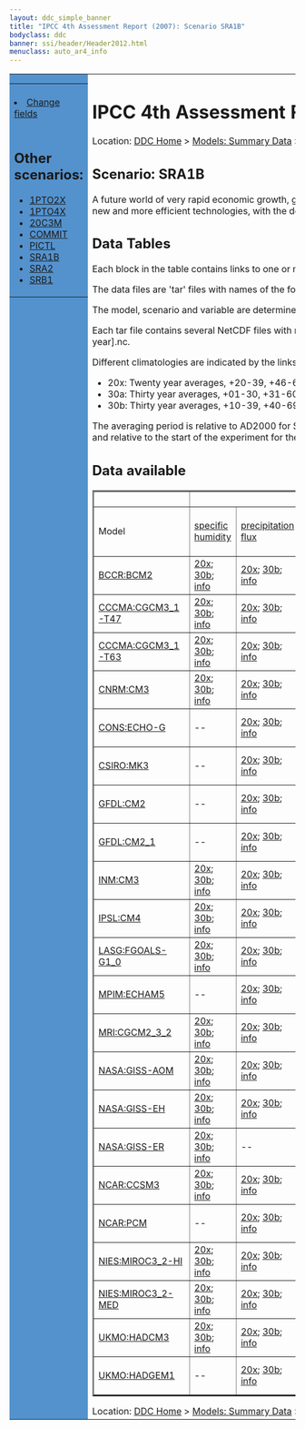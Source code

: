 ```yaml
---
layout: ddc_simple_banner
title: "IPCC 4th Assessment Report (2007): Scenario SRA1B"
bodyclass: ddc
banner: ssi/header/Header2012.html
menuclass: auto_ar4_info
---
```



<table width="100%" border="0" cellspacing="0" cellpadding="0" style="border-collapse: collapse;">
<tr style="margin:0;padding:0;border:0;">
<td style="margin:0;padding:0;border:0;height:1pt;width:150pt;background:#5492CD;" valign="top" >

<div id="lh-col2" class="auto_ar4_info">
<table class="menumain" bgcolor="#5492CD" cellspacing="0" width="100%" border="0">
<tr><td>

<br/>
<li><a href="scenario-SRA1B-change.html">Change fields</a></li><br/>

<h2> Other scenarios:</h2>
<ul>
<li><a href="scenario-1PTO2X.html">1PTO2X</a></li>
<li><a href="scenario-1PTO4X.html">1PTO4X</a></li>
<li><a href="scenario-20C3M.html">20C3M</a></li>
<li><a href="scenario-COMMIT.html">COMMIT</a></li>
<li><a href="scenario-PICTL.html">PICTL</a></li>
<li><a href="scenario-SRA1B.html">SRA1B</a></li>
<li><a href="scenario-SRA2.html">SRA2</a></li>
<li><a href="scenario-SRB1.html">SRB1</a></li>
</ul>

</td></tr> 
<!--#include virtual="/ssi12/logos/badc.html" -->
</table>
</div>
</td>
<td><h1>IPCC 4th Assessment Report (2007): Scenario SRA1B</h1>

<!-- Breadcrumb1 -->
<div id="breadcrumb1" align="left">
Location: <a href="/index.html">DDC Home</a> > <a href="/sim/gcm_clim/">Models: Summary Data</a>
> <a href="/sim/gcm_clim/SRES_AR4/index.html">AR4 (2007): SRES scenarios</a>
</div>
<!-- End of Breadcrumb1 --><h2>Scenario: SRA1B</h2>
A future world of very rapid economic growth, global population that peaks in mid-century and declines thereafter, and rapid introduction of new and more efficient technologies, with the development balanced across energy sources.More details <a href="/sim/gcm_clim/SRES_TAR/ddc_sres_emissions.html#a1b">here</a>.
<br/>
<h2> Data Tables</h2>

Each block in the table contains links to one or more data files and
to one information page (the `info' link) with further information.
<p/>

The data files are 'tar' files with names of the form
[model]_[scenario]_[variable]_[climatology].tar.
<p/>

The model, scenario and variable are determined by the position in
the table.
<p/>

Each tar file contains several NetCDF files with names of the form:
[model]_[scenario]_[ensemble number]_[variable]_[start-year]-[end-year].nc.
<p/>

Different climatologies are indicated by the links within each table entry.
<ul>
<li>20x: Twenty year averages, +20-39, +46-65, +80-99, +180-199 (as used in Chapt. 10 of IPCC 2007)</li>
<li>30a: Thirty year averages, +01-30, +31-60, +61-90 (as used in the observational climatologies)</li>
<li>30b: Thirty year averages, +10-39, +40-69, +70-99 (for compatibility with the 3rd Assessment Report)</li>
</ul>
The averaging period is relative to AD2000 for SRES scenarios A1B, A2 and B1,
relative to AD1900 for the twentieth century run (20C3M) and relative to the
start of the experiment for the pre-industrial control (PICTL) and the
1PCTO2X and 1PCTO4X runs.
<p/>

<h2>Data available</h2>

<table class="data-table"  border="2">
<tr><td></td>
<td colspan="9" align="center">Variable</td>
</tr>
<tr><td>Model</td>
      <td><a href="var-specific_humidity.html">specific<br/> humidity</a></td>
      <td><a href="var-precipitation_flux.html">precipitation<br/> flux</a></td>
      <td><a href="var-air_pressure_at_sea_level.html">air<br/> pressure at<br/> sea level</a></td>
      <td><a href="var-surface_downwelling_shortwave_flux_in_air.html">surface<br/> downwelling<br/> shortwave<br/> flux in air</a></td>
      <td><a href="var-air_temperature.html">air<br/> temperature</a></td>
      <td><a href="var-air_temperature_daily_max.html">air<br/> temperature<br/> daily max</a></td>
      <td><a href="var-air_temperature_daily_min.html">air<br/> temperature<br/> daily min</a></td>
      <td><a href="var-eastward_wind.html">eastward<br/> wind</a></td>
      <td><a href="var-northward_wind.html">northward<br/> wind</a></td>
</tr>
<tr><td class="data-table-col1"><a href="model-BCCR-BCM2.html">BCCR:BCM2</a></td>
      <td class="data-table-item">
      <a href="/cgi-bin/downl/ar4_nc/huss/BCM2_SRA1B_huss_c20x.tar">20x</a>;
      <a href="/cgi-bin/downl/ar4_nc/huss/BCM2_SRA1B_huss_c30b.tar">30b</a>;
      <a href="/ar4/info/BCCR-BCM2_SRA1B_huss.html">info</a></td>
      <td class="data-table-item">
      <a href="/cgi-bin/downl/ar4_nc/pr/BCM2_SRA1B_pr_c20x.tar">20x</a>;
      <a href="/cgi-bin/downl/ar4_nc/pr/BCM2_SRA1B_pr_c30b.tar">30b</a>;
      <a href="/ar4/info/BCCR-BCM2_SRA1B_pr.html">info</a></td>
      <td class="data-table-item">
      <a href="/cgi-bin/downl/ar4_nc/psl/BCM2_SRA1B_psl_c20x.tar">20x</a>;
      <a href="/cgi-bin/downl/ar4_nc/psl/BCM2_SRA1B_psl_c30b.tar">30b</a>;
      <a href="/ar4/info/BCCR-BCM2_SRA1B_psl.html">info</a></td>
      <td class="data-table-item">
      <a href="/cgi-bin/downl/ar4_nc/rsds/BCM2_SRA1B_rsds_c20x.tar">20x</a>;
      <a href="/cgi-bin/downl/ar4_nc/rsds/BCM2_SRA1B_rsds_c30b.tar">30b</a>;
      <a href="/ar4/info/BCCR-BCM2_SRA1B_rsds.html">info</a></td>
      <td class="data-table-item">
      <a href="/cgi-bin/downl/ar4_nc/tas/BCM2_SRA1B_tas_c20x.tar">20x</a>;
      <a href="/cgi-bin/downl/ar4_nc/tas/BCM2_SRA1B_tas_c30b.tar">30b</a>;
      <a href="/ar4/info/BCCR-BCM2_SRA1B_tas.html">info</a></td>
      <td class="data-table-item">
      <a href="/cgi-bin/downl/ar4_nc/tasmax/BCM2_SRA1B_tasmax_c20x.tar">20x</a>;
      <a href="/cgi-bin/downl/ar4_nc/tasmax/BCM2_SRA1B_tasmax_c30b.tar">30b</a>;
      <a href="/ar4/info/BCCR-BCM2_SRA1B_tasmax.html">info</a></td>
      <td class="data-table-item">
      <a href="/cgi-bin/downl/ar4_nc/tasmin/BCM2_SRA1B_tasmin_c20x.tar">20x</a>;
      <a href="/cgi-bin/downl/ar4_nc/tasmin/BCM2_SRA1B_tasmin_c30b.tar">30b</a>;
      <a href="/ar4/info/BCCR-BCM2_SRA1B_tasmin.html">info</a></td>
      <td class="data-table-item">
      <a href="/cgi-bin/downl/ar4_nc/uas/BCM2_SRA1B_uas_c20x.tar">20x</a>;
      <a href="/cgi-bin/downl/ar4_nc/uas/BCM2_SRA1B_uas_c30b.tar">30b</a>;
      <a href="/ar4/info/BCCR-BCM2_SRA1B_uas.html">info</a></td>
      <td class="data-table-item">
      <a href="/cgi-bin/downl/ar4_nc/vas/BCM2_SRA1B_vas_c20x.tar">20x</a>;
      <a href="/cgi-bin/downl/ar4_nc/vas/BCM2_SRA1B_vas_c30b.tar">30b</a>;
      <a href="/ar4/info/BCCR-BCM2_SRA1B_vas.html">info</a></td>
</tr>
<tr><td class="data-table-col1"><a href="model-CCCMA-CGCM3_1-T47.html">CCCMA:CGCM3_1-T47</a></td>
      <td class="data-table-item">
      <a href="/cgi-bin/downl/ar4_nc/huss/CGMR_SRA1B_huss_c20x.tar">20x</a>;
      <a href="/cgi-bin/downl/ar4_nc/huss/CGMR_SRA1B_huss_c30b.tar">30b</a>;
      <a href="/ar4/info/CCCMA-CGCM3_1-T47_SRA1B_huss.html">info</a></td>
      <td class="data-table-item">
      <a href="/cgi-bin/downl/ar4_nc/pr/CGMR_SRA1B_pr_c20x.tar">20x</a>;
      <a href="/cgi-bin/downl/ar4_nc/pr/CGMR_SRA1B_pr_c30b.tar">30b</a>;
      <a href="/ar4/info/CCCMA-CGCM3_1-T47_SRA1B_pr.html">info</a></td>
      <td class="data-table-item">
      <a href="/cgi-bin/downl/ar4_nc/psl/CGMR_SRA1B_psl_c20x.tar">20x</a>;
      <a href="/cgi-bin/downl/ar4_nc/psl/CGMR_SRA1B_psl_c30b.tar">30b</a>;
      <a href="/ar4/info/CCCMA-CGCM3_1-T47_SRA1B_psl.html">info</a></td>
      <td class="data-table-item">
      <a href="/cgi-bin/downl/ar4_nc/rsds/CGMR_SRA1B_rsds_c20x.tar">20x</a>;
      <a href="/cgi-bin/downl/ar4_nc/rsds/CGMR_SRA1B_rsds_c30b.tar">30b</a>;
      <a href="/ar4/info/CCCMA-CGCM3_1-T47_SRA1B_rsds.html">info</a></td>
      <td class="data-table-item">
      <a href="/cgi-bin/downl/ar4_nc/tas/CGMR_SRA1B_tas_c20x.tar">20x</a>;
      <a href="/cgi-bin/downl/ar4_nc/tas/CGMR_SRA1B_tas_c30b.tar">30b</a>;
      <a href="/ar4/info/CCCMA-CGCM3_1-T47_SRA1B_tas.html">info</a></td>
      <td class="data-table-empty">--</td>
      <td class="data-table-empty">--</td>
      <td class="data-table-item">
      <a href="/cgi-bin/downl/ar4_nc/uas/CGMR_SRA1B_uas_c20x.tar">20x</a>;
      <a href="/cgi-bin/downl/ar4_nc/uas/CGMR_SRA1B_uas_c30b.tar">30b</a>;
      <a href="/ar4/info/CCCMA-CGCM3_1-T47_SRA1B_uas.html">info</a></td>
      <td class="data-table-item">
      <a href="/cgi-bin/downl/ar4_nc/vas/CGMR_SRA1B_vas_c20x.tar">20x</a>;
      <a href="/cgi-bin/downl/ar4_nc/vas/CGMR_SRA1B_vas_c30b.tar">30b</a>;
      <a href="/ar4/info/CCCMA-CGCM3_1-T47_SRA1B_vas.html">info</a></td>
</tr>
<tr><td class="data-table-col1"><a href="model-CCCMA-CGCM3_1-T63.html">CCCMA:CGCM3_1-T63</a></td>
      <td class="data-table-item">
      <a href="/cgi-bin/downl/ar4_nc/huss/CGHR_SRA1B_huss_c20x.tar">20x</a>;
      <a href="/cgi-bin/downl/ar4_nc/huss/CGHR_SRA1B_huss_c30b.tar">30b</a>;
      <a href="/ar4/info/CCCMA-CGCM3_1-T63_SRA1B_huss.html">info</a></td>
      <td class="data-table-item">
      <a href="/cgi-bin/downl/ar4_nc/pr/CGHR_SRA1B_pr_c20x.tar">20x</a>;
      <a href="/cgi-bin/downl/ar4_nc/pr/CGHR_SRA1B_pr_c30b.tar">30b</a>;
      <a href="/ar4/info/CCCMA-CGCM3_1-T63_SRA1B_pr.html">info</a></td>
      <td class="data-table-item">
      <a href="/cgi-bin/downl/ar4_nc/psl/CGHR_SRA1B_psl_c20x.tar">20x</a>;
      <a href="/cgi-bin/downl/ar4_nc/psl/CGHR_SRA1B_psl_c30b.tar">30b</a>;
      <a href="/ar4/info/CCCMA-CGCM3_1-T63_SRA1B_psl.html">info</a></td>
      <td class="data-table-item">
      <a href="/cgi-bin/downl/ar4_nc/rsds/CGHR_SRA1B_rsds_c20x.tar">20x</a>;
      <a href="/cgi-bin/downl/ar4_nc/rsds/CGHR_SRA1B_rsds_c30b.tar">30b</a>;
      <a href="/ar4/info/CCCMA-CGCM3_1-T63_SRA1B_rsds.html">info</a></td>
      <td class="data-table-item">
      <a href="/cgi-bin/downl/ar4_nc/tas/CGHR_SRA1B_tas_c20x.tar">20x</a>;
      <a href="/cgi-bin/downl/ar4_nc/tas/CGHR_SRA1B_tas_c30b.tar">30b</a>;
      <a href="/ar4/info/CCCMA-CGCM3_1-T63_SRA1B_tas.html">info</a></td>
      <td class="data-table-empty">--</td>
      <td class="data-table-empty">--</td>
      <td class="data-table-item">
      <a href="/cgi-bin/downl/ar4_nc/uas/CGHR_SRA1B_uas_c20x.tar">20x</a>;
      <a href="/cgi-bin/downl/ar4_nc/uas/CGHR_SRA1B_uas_c30b.tar">30b</a>;
      <a href="/ar4/info/CCCMA-CGCM3_1-T63_SRA1B_uas.html">info</a></td>
      <td class="data-table-item">
      <a href="/cgi-bin/downl/ar4_nc/vas/CGHR_SRA1B_vas_c20x.tar">20x</a>;
      <a href="/cgi-bin/downl/ar4_nc/vas/CGHR_SRA1B_vas_c30b.tar">30b</a>;
      <a href="/ar4/info/CCCMA-CGCM3_1-T63_SRA1B_vas.html">info</a></td>
</tr>
<tr><td class="data-table-col1"><a href="model-CNRM-CM3.html">CNRM:CM3</a></td>
      <td class="data-table-item">
      <a href="/cgi-bin/downl/ar4_nc/huss/CNCM3_SRA1B_huss_c20x.tar">20x</a>;
      <a href="/cgi-bin/downl/ar4_nc/huss/CNCM3_SRA1B_huss_c30b.tar">30b</a>;
      <a href="/ar4/info/CNRM-CM3_SRA1B_huss.html">info</a></td>
      <td class="data-table-item">
      <a href="/cgi-bin/downl/ar4_nc/pr/CNCM3_SRA1B_pr_c20x.tar">20x</a>;
      <a href="/cgi-bin/downl/ar4_nc/pr/CNCM3_SRA1B_pr_c30b.tar">30b</a>;
      <a href="/ar4/info/CNRM-CM3_SRA1B_pr.html">info</a></td>
      <td class="data-table-item">
      <a href="/cgi-bin/downl/ar4_nc/psl/CNCM3_SRA1B_psl_c20x.tar">20x</a>;
      <a href="/cgi-bin/downl/ar4_nc/psl/CNCM3_SRA1B_psl_c30b.tar">30b</a>;
      <a href="/ar4/info/CNRM-CM3_SRA1B_psl.html">info</a></td>
      <td class="data-table-item">
      <a href="/cgi-bin/downl/ar4_nc/rsds/CNCM3_SRA1B_rsds_c20x.tar">20x</a>;
      <a href="/cgi-bin/downl/ar4_nc/rsds/CNCM3_SRA1B_rsds_c30b.tar">30b</a>;
      <a href="/ar4/info/CNRM-CM3_SRA1B_rsds.html">info</a></td>
      <td class="data-table-item">
      <a href="/cgi-bin/downl/ar4_nc/tas/CNCM3_SRA1B_tas_c20x.tar">20x</a>;
      <a href="/cgi-bin/downl/ar4_nc/tas/CNCM3_SRA1B_tas_c30b.tar">30b</a>;
      <a href="/ar4/info/CNRM-CM3_SRA1B_tas.html">info</a></td>
      <td class="data-table-empty">--</td>
      <td class="data-table-empty">--</td>
      <td class="data-table-item">
      <a href="/cgi-bin/downl/ar4_nc/uas/CNCM3_SRA1B_uas_c20x.tar">20x</a>;
      <a href="/cgi-bin/downl/ar4_nc/uas/CNCM3_SRA1B_uas_c30b.tar">30b</a>;
      <a href="/ar4/info/CNRM-CM3_SRA1B_uas.html">info</a></td>
      <td class="data-table-item">
      <a href="/cgi-bin/downl/ar4_nc/vas/CNCM3_SRA1B_vas_c20x.tar">20x</a>;
      <a href="/cgi-bin/downl/ar4_nc/vas/CNCM3_SRA1B_vas_c30b.tar">30b</a>;
      <a href="/ar4/info/CNRM-CM3_SRA1B_vas.html">info</a></td>
</tr>
<tr><td class="data-table-col1"><a href="model-CONS-ECHO-G.html">CONS:ECHO-G</a></td>
      <td class="data-table-empty">--</td>
      <td class="data-table-item">
      <a href="/cgi-bin/downl/ar4_nc/pr/ECHOG_SRA1B_pr_c20x.tar">20x</a>;
      <a href="/cgi-bin/downl/ar4_nc/pr/ECHOG_SRA1B_pr_c30b.tar">30b</a>;
      <a href="/ar4/info/CONS-ECHO-G_SRA1B_pr.html">info</a></td>
      <td class="data-table-item">
      <a href="/cgi-bin/downl/ar4_nc/psl/ECHOG_SRA1B_psl_c20x.tar">20x</a>;
      <a href="/cgi-bin/downl/ar4_nc/psl/ECHOG_SRA1B_psl_c30b.tar">30b</a>;
      <a href="/ar4/info/CONS-ECHO-G_SRA1B_psl.html">info</a></td>
      <td class="data-table-item">
      <a href="/cgi-bin/downl/ar4_nc/rsds/ECHOG_SRA1B_rsds_c20x.tar">20x</a>;
      <a href="/cgi-bin/downl/ar4_nc/rsds/ECHOG_SRA1B_rsds_c30b.tar">30b</a>;
      <a href="/ar4/info/CONS-ECHO-G_SRA1B_rsds.html">info</a></td>
      <td class="data-table-item">
      <a href="/cgi-bin/downl/ar4_nc/tas/ECHOG_SRA1B_tas_c20x.tar">20x</a>;
      <a href="/cgi-bin/downl/ar4_nc/tas/ECHOG_SRA1B_tas_c30b.tar">30b</a>;
      <a href="/ar4/info/CONS-ECHO-G_SRA1B_tas.html">info</a></td>
      <td class="data-table-empty">--</td>
      <td class="data-table-empty">--</td>
      <td class="data-table-item">
      <a href="/cgi-bin/downl/ar4_nc/uas/ECHOG_SRA1B_uas_c20x.tar">20x</a>;
      <a href="/cgi-bin/downl/ar4_nc/uas/ECHOG_SRA1B_uas_c30b.tar">30b</a>;
      <a href="/ar4/info/CONS-ECHO-G_SRA1B_uas.html">info</a></td>
      <td class="data-table-item">
      <a href="/cgi-bin/downl/ar4_nc/vas/ECHOG_SRA1B_vas_c20x.tar">20x</a>;
      <a href="/cgi-bin/downl/ar4_nc/vas/ECHOG_SRA1B_vas_c30b.tar">30b</a>;
      <a href="/ar4/info/CONS-ECHO-G_SRA1B_vas.html">info</a></td>
</tr>
<tr><td class="data-table-col1"><a href="model-CSIRO-MK3.html">CSIRO:MK3</a></td>
      <td class="data-table-empty">--</td>
      <td class="data-table-item">
      <a href="/cgi-bin/downl/ar4_nc/pr/CSMK3_SRA1B_pr_c20x.tar">20x</a>;
      <a href="/cgi-bin/downl/ar4_nc/pr/CSMK3_SRA1B_pr_c30b.tar">30b</a>;
      <a href="/ar4/info/CSIRO-MK3_SRA1B_pr.html">info</a></td>
      <td class="data-table-item">
      <a href="/cgi-bin/downl/ar4_nc/psl/CSMK3_SRA1B_psl_c20x.tar">20x</a>;
      <a href="/cgi-bin/downl/ar4_nc/psl/CSMK3_SRA1B_psl_c30b.tar">30b</a>;
      <a href="/ar4/info/CSIRO-MK3_SRA1B_psl.html">info</a></td>
      <td class="data-table-item">
      <a href="/cgi-bin/downl/ar4_nc/rsds/CSMK3_SRA1B_rsds_c20x.tar">20x</a>;
      <a href="/cgi-bin/downl/ar4_nc/rsds/CSMK3_SRA1B_rsds_c30b.tar">30b</a>;
      <a href="/ar4/info/CSIRO-MK3_SRA1B_rsds.html">info</a></td>
      <td class="data-table-item">
      <a href="/cgi-bin/downl/ar4_nc/tas/CSMK3_SRA1B_tas_c20x.tar">20x</a>;
      <a href="/cgi-bin/downl/ar4_nc/tas/CSMK3_SRA1B_tas_c30b.tar">30b</a>;
      <a href="/ar4/info/CSIRO-MK3_SRA1B_tas.html">info</a></td>
      <td class="data-table-item">
      <a href="/cgi-bin/downl/ar4_nc/tasmax/CSMK3_SRA1B_tasmax_c20x.tar">20x</a>;
      <a href="/cgi-bin/downl/ar4_nc/tasmax/CSMK3_SRA1B_tasmax_c30b.tar">30b</a>;
      <a href="/ar4/info/CSIRO-MK3_SRA1B_tasmax.html">info</a></td>
      <td class="data-table-item">
      <a href="/cgi-bin/downl/ar4_nc/tasmin/CSMK3_SRA1B_tasmin_c20x.tar">20x</a>;
      <a href="/cgi-bin/downl/ar4_nc/tasmin/CSMK3_SRA1B_tasmin_c30b.tar">30b</a>;
      <a href="/ar4/info/CSIRO-MK3_SRA1B_tasmin.html">info</a></td>
      <td class="data-table-empty">--</td>
      <td class="data-table-empty">--</td>
</tr>
<tr><td class="data-table-col1"><a href="model-GFDL-CM2.html">GFDL:CM2</a></td>
      <td class="data-table-empty">--</td>
      <td class="data-table-item">
      <a href="/cgi-bin/downl/ar4_nc/pr/GFCM20_SRA1B_pr_c20x.tar">20x</a>;
      <a href="/cgi-bin/downl/ar4_nc/pr/GFCM20_SRA1B_pr_c30b.tar">30b</a>;
      <a href="/ar4/info/GFDL-CM2_SRA1B_pr.html">info</a></td>
      <td class="data-table-item">
      <a href="/cgi-bin/downl/ar4_nc/psl/GFCM20_SRA1B_psl_c20x.tar">20x</a>;
      <a href="/cgi-bin/downl/ar4_nc/psl/GFCM20_SRA1B_psl_c30b.tar">30b</a>;
      <a href="/ar4/info/GFDL-CM2_SRA1B_psl.html">info</a></td>
      <td class="data-table-item">
      <a href="/cgi-bin/downl/ar4_nc/rsds/GFCM20_SRA1B_rsds_c20x.tar">20x</a>;
      <a href="/cgi-bin/downl/ar4_nc/rsds/GFCM20_SRA1B_rsds_c30b.tar">30b</a>;
      <a href="/ar4/info/GFDL-CM2_SRA1B_rsds.html">info</a></td>
      <td class="data-table-item">
      <a href="/cgi-bin/downl/ar4_nc/tas/GFCM20_SRA1B_tas_c20x.tar">20x</a>;
      <a href="/cgi-bin/downl/ar4_nc/tas/GFCM20_SRA1B_tas_c30b.tar">30b</a>;
      <a href="/ar4/info/GFDL-CM2_SRA1B_tas.html">info</a></td>
      <td class="data-table-empty">--</td>
      <td class="data-table-empty">--</td>
      <td class="data-table-item">
      <a href="/cgi-bin/downl/ar4_nc/uas/GFCM20_SRA1B_uas_c20x.tar">20x</a>;
      <a href="/cgi-bin/downl/ar4_nc/uas/GFCM20_SRA1B_uas_c30b.tar">30b</a>;
      <a href="/ar4/info/GFDL-CM2_SRA1B_uas.html">info</a></td>
      <td class="data-table-item">
      <a href="/cgi-bin/downl/ar4_nc/vas/GFCM20_SRA1B_vas_c20x.tar">20x</a>;
      <a href="/cgi-bin/downl/ar4_nc/vas/GFCM20_SRA1B_vas_c30b.tar">30b</a>;
      <a href="/ar4/info/GFDL-CM2_SRA1B_vas.html">info</a></td>
</tr>
<tr><td class="data-table-col1"><a href="model-GFDL-CM2_1.html">GFDL:CM2_1</a></td>
      <td class="data-table-empty">--</td>
      <td class="data-table-item">
      <a href="/cgi-bin/downl/ar4_nc/pr/GFCM21_SRA1B_pr_c20x.tar">20x</a>;
      <a href="/cgi-bin/downl/ar4_nc/pr/GFCM21_SRA1B_pr_c30b.tar">30b</a>;
      <a href="/ar4/info/GFDL-CM2_1_SRA1B_pr.html">info</a></td>
      <td class="data-table-item">
      <a href="/cgi-bin/downl/ar4_nc/psl/GFCM21_SRA1B_psl_c20x.tar">20x</a>;
      <a href="/cgi-bin/downl/ar4_nc/psl/GFCM21_SRA1B_psl_c30b.tar">30b</a>;
      <a href="/ar4/info/GFDL-CM2_1_SRA1B_psl.html">info</a></td>
      <td class="data-table-item">
      <a href="/cgi-bin/downl/ar4_nc/rsds/GFCM21_SRA1B_rsds_c20x.tar">20x</a>;
      <a href="/cgi-bin/downl/ar4_nc/rsds/GFCM21_SRA1B_rsds_c30b.tar">30b</a>;
      <a href="/ar4/info/GFDL-CM2_1_SRA1B_rsds.html">info</a></td>
      <td class="data-table-item">
      <a href="/cgi-bin/downl/ar4_nc/tas/GFCM21_SRA1B_tas_c20x.tar">20x</a>;
      <a href="/cgi-bin/downl/ar4_nc/tas/GFCM21_SRA1B_tas_c30b.tar">30b</a>;
      <a href="/ar4/info/GFDL-CM2_1_SRA1B_tas.html">info</a></td>
      <td class="data-table-empty">--</td>
      <td class="data-table-empty">--</td>
      <td class="data-table-item">
      <a href="/cgi-bin/downl/ar4_nc/uas/GFCM21_SRA1B_uas_c20x.tar">20x</a>;
      <a href="/cgi-bin/downl/ar4_nc/uas/GFCM21_SRA1B_uas_c30b.tar">30b</a>;
      <a href="/ar4/info/GFDL-CM2_1_SRA1B_uas.html">info</a></td>
      <td class="data-table-item">
      <a href="/cgi-bin/downl/ar4_nc/vas/GFCM21_SRA1B_vas_c20x.tar">20x</a>;
      <a href="/cgi-bin/downl/ar4_nc/vas/GFCM21_SRA1B_vas_c30b.tar">30b</a>;
      <a href="/ar4/info/GFDL-CM2_1_SRA1B_vas.html">info</a></td>
</tr>
<tr><td class="data-table-col1"><a href="model-INM-CM3.html">INM:CM3</a></td>
      <td class="data-table-item">
      <a href="/cgi-bin/downl/ar4_nc/huss/INCM3_SRA1B_huss_c20x.tar">20x</a>;
      <a href="/cgi-bin/downl/ar4_nc/huss/INCM3_SRA1B_huss_c30b.tar">30b</a>;
      <a href="/ar4/info/INM-CM3_SRA1B_huss.html">info</a></td>
      <td class="data-table-item">
      <a href="/cgi-bin/downl/ar4_nc/pr/INCM3_SRA1B_pr_c20x.tar">20x</a>;
      <a href="/cgi-bin/downl/ar4_nc/pr/INCM3_SRA1B_pr_c30b.tar">30b</a>;
      <a href="/ar4/info/INM-CM3_SRA1B_pr.html">info</a></td>
      <td class="data-table-item">
      <a href="/cgi-bin/downl/ar4_nc/psl/INCM3_SRA1B_psl_c20x.tar">20x</a>;
      <a href="/cgi-bin/downl/ar4_nc/psl/INCM3_SRA1B_psl_c30b.tar">30b</a>;
      <a href="/ar4/info/INM-CM3_SRA1B_psl.html">info</a></td>
      <td class="data-table-item">
      <a href="/cgi-bin/downl/ar4_nc/rsds/INCM3_SRA1B_rsds_c20x.tar">20x</a>;
      <a href="/cgi-bin/downl/ar4_nc/rsds/INCM3_SRA1B_rsds_c30b.tar">30b</a>;
      <a href="/ar4/info/INM-CM3_SRA1B_rsds.html">info</a></td>
      <td class="data-table-item">
      <a href="/cgi-bin/downl/ar4_nc/tas/INCM3_SRA1B_tas_c20x.tar">20x</a>;
      <a href="/cgi-bin/downl/ar4_nc/tas/INCM3_SRA1B_tas_c30b.tar">30b</a>;
      <a href="/ar4/info/INM-CM3_SRA1B_tas.html">info</a></td>
      <td class="data-table-item">
      <a href="/cgi-bin/downl/ar4_nc/tasmax/INCM3_SRA1B_tasmax_c20x.tar">20x</a>;
      <a href="/cgi-bin/downl/ar4_nc/tasmax/INCM3_SRA1B_tasmax_c30b.tar">30b</a>;
      <a href="/ar4/info/INM-CM3_SRA1B_tasmax.html">info</a></td>
      <td class="data-table-item">
      <a href="/cgi-bin/downl/ar4_nc/tasmin/INCM3_SRA1B_tasmin_c20x.tar">20x</a>;
      <a href="/cgi-bin/downl/ar4_nc/tasmin/INCM3_SRA1B_tasmin_c30b.tar">30b</a>;
      <a href="/ar4/info/INM-CM3_SRA1B_tasmin.html">info</a></td>
      <td class="data-table-item">
      <a href="/cgi-bin/downl/ar4_nc/uas/INCM3_SRA1B_uas_c20x.tar">20x</a>;
      <a href="/cgi-bin/downl/ar4_nc/uas/INCM3_SRA1B_uas_c30b.tar">30b</a>;
      <a href="/ar4/info/INM-CM3_SRA1B_uas.html">info</a></td>
      <td class="data-table-item">
      <a href="/cgi-bin/downl/ar4_nc/vas/INCM3_SRA1B_vas_c20x.tar">20x</a>;
      <a href="/cgi-bin/downl/ar4_nc/vas/INCM3_SRA1B_vas_c30b.tar">30b</a>;
      <a href="/ar4/info/INM-CM3_SRA1B_vas.html">info</a></td>
</tr>
<tr><td class="data-table-col1"><a href="model-IPSL-CM4.html">IPSL:CM4</a></td>
      <td class="data-table-item">
      <a href="/cgi-bin/downl/ar4_nc/huss/IPCM4_SRA1B_huss_c20x.tar">20x</a>;
      <a href="/cgi-bin/downl/ar4_nc/huss/IPCM4_SRA1B_huss_c30b.tar">30b</a>;
      <a href="/ar4/info/IPSL-CM4_SRA1B_huss.html">info</a></td>
      <td class="data-table-item">
      <a href="/cgi-bin/downl/ar4_nc/pr/IPCM4_SRA1B_pr_c20x.tar">20x</a>;
      <a href="/cgi-bin/downl/ar4_nc/pr/IPCM4_SRA1B_pr_c30b.tar">30b</a>;
      <a href="/ar4/info/IPSL-CM4_SRA1B_pr.html">info</a></td>
      <td class="data-table-item">
      <a href="/cgi-bin/downl/ar4_nc/psl/IPCM4_SRA1B_psl_c20x.tar">20x</a>;
      <a href="/cgi-bin/downl/ar4_nc/psl/IPCM4_SRA1B_psl_c30b.tar">30b</a>;
      <a href="/ar4/info/IPSL-CM4_SRA1B_psl.html">info</a></td>
      <td class="data-table-item">
      <a href="/cgi-bin/downl/ar4_nc/rsds/IPCM4_SRA1B_rsds_c20x.tar">20x</a>;
      <a href="/cgi-bin/downl/ar4_nc/rsds/IPCM4_SRA1B_rsds_c30b.tar">30b</a>;
      <a href="/ar4/info/IPSL-CM4_SRA1B_rsds.html">info</a></td>
      <td class="data-table-item">
      <a href="/cgi-bin/downl/ar4_nc/tas/IPCM4_SRA1B_tas_c20x.tar">20x</a>;
      <a href="/cgi-bin/downl/ar4_nc/tas/IPCM4_SRA1B_tas_c30b.tar">30b</a>;
      <a href="/ar4/info/IPSL-CM4_SRA1B_tas.html">info</a></td>
      <td class="data-table-empty">--</td>
      <td class="data-table-empty">--</td>
      <td class="data-table-item">
      <a href="/cgi-bin/downl/ar4_nc/uas/IPCM4_SRA1B_uas_c20x.tar">20x</a>;
      <a href="/cgi-bin/downl/ar4_nc/uas/IPCM4_SRA1B_uas_c30b.tar">30b</a>;
      <a href="/ar4/info/IPSL-CM4_SRA1B_uas.html">info</a></td>
      <td class="data-table-item">
      <a href="/cgi-bin/downl/ar4_nc/vas/IPCM4_SRA1B_vas_c20x.tar">20x</a>;
      <a href="/cgi-bin/downl/ar4_nc/vas/IPCM4_SRA1B_vas_c30b.tar">30b</a>;
      <a href="/ar4/info/IPSL-CM4_SRA1B_vas.html">info</a></td>
</tr>
<tr><td class="data-table-col1"><a href="model-LASG-FGOALS-G1_0.html">LASG:FGOALS-G1_0</a></td>
      <td class="data-table-item">
      <a href="/cgi-bin/downl/ar4_nc/huss/FGOALS_SRA1B_huss_c20x.tar">20x</a>;
      <a href="/cgi-bin/downl/ar4_nc/huss/FGOALS_SRA1B_huss_c30b.tar">30b</a>;
      <a href="/ar4/info/LASG-FGOALS-G1_0_SRA1B_huss.html">info</a></td>
      <td class="data-table-item">
      <a href="/cgi-bin/downl/ar4_nc/pr/FGOALS_SRA1B_pr_c20x.tar">20x</a>;
      <a href="/cgi-bin/downl/ar4_nc/pr/FGOALS_SRA1B_pr_c30b.tar">30b</a>;
      <a href="/ar4/info/LASG-FGOALS-G1_0_SRA1B_pr.html">info</a></td>
      <td class="data-table-item">
      <a href="/cgi-bin/downl/ar4_nc/psl/FGOALS_SRA1B_psl_c20x.tar">20x</a>;
      <a href="/cgi-bin/downl/ar4_nc/psl/FGOALS_SRA1B_psl_c30b.tar">30b</a>;
      <a href="/ar4/info/LASG-FGOALS-G1_0_SRA1B_psl.html">info</a></td>
      <td class="data-table-item">
      <a href="/cgi-bin/downl/ar4_nc/rsds/FGOALS_SRA1B_rsds_c20x.tar">20x</a>;
      <a href="/cgi-bin/downl/ar4_nc/rsds/FGOALS_SRA1B_rsds_c30b.tar">30b</a>;
      <a href="/ar4/info/LASG-FGOALS-G1_0_SRA1B_rsds.html">info</a></td>
      <td class="data-table-item">
      <a href="/cgi-bin/downl/ar4_nc/tas/FGOALS_SRA1B_tas_c20x.tar">20x</a>;
      <a href="/cgi-bin/downl/ar4_nc/tas/FGOALS_SRA1B_tas_c30b.tar">30b</a>;
      <a href="/ar4/info/LASG-FGOALS-G1_0_SRA1B_tas.html">info</a></td>
      <td class="data-table-empty">--</td>
      <td class="data-table-empty">--</td>
      <td class="data-table-item">
      <a href="/cgi-bin/downl/ar4_nc/uas/FGOALS_SRA1B_uas_c20x.tar">20x</a>;
      <a href="/cgi-bin/downl/ar4_nc/uas/FGOALS_SRA1B_uas_c30b.tar">30b</a>;
      <a href="/ar4/info/LASG-FGOALS-G1_0_SRA1B_uas.html">info</a></td>
      <td class="data-table-item">
      <a href="/cgi-bin/downl/ar4_nc/vas/FGOALS_SRA1B_vas_c20x.tar">20x</a>;
      <a href="/cgi-bin/downl/ar4_nc/vas/FGOALS_SRA1B_vas_c30b.tar">30b</a>;
      <a href="/ar4/info/LASG-FGOALS-G1_0_SRA1B_vas.html">info</a></td>
</tr>
<tr><td class="data-table-col1"><a href="model-MPIM-ECHAM5.html">MPIM:ECHAM5</a></td>
      <td class="data-table-empty">--</td>
      <td class="data-table-item">
      <a href="/cgi-bin/downl/ar4_nc/pr/MPEH5_SRA1B_pr_c20x.tar">20x</a>;
      <a href="/cgi-bin/downl/ar4_nc/pr/MPEH5_SRA1B_pr_c30b.tar">30b</a>;
      <a href="/ar4/info/MPIM-ECHAM5_SRA1B_pr.html">info</a></td>
      <td class="data-table-item">
      <a href="/cgi-bin/downl/ar4_nc/psl/MPEH5_SRA1B_psl_c20x.tar">20x</a>;
      <a href="/cgi-bin/downl/ar4_nc/psl/MPEH5_SRA1B_psl_c30b.tar">30b</a>;
      <a href="/ar4/info/MPIM-ECHAM5_SRA1B_psl.html">info</a></td>
      <td class="data-table-item">
      <a href="/cgi-bin/downl/ar4_nc/rsds/MPEH5_SRA1B_rsds_c20x.tar">20x</a>;
      <a href="/cgi-bin/downl/ar4_nc/rsds/MPEH5_SRA1B_rsds_c30b.tar">30b</a>;
      <a href="/ar4/info/MPIM-ECHAM5_SRA1B_rsds.html">info</a></td>
      <td class="data-table-item">
      <a href="/cgi-bin/downl/ar4_nc/tas/MPEH5_SRA1B_tas_c20x.tar">20x</a>;
      <a href="/cgi-bin/downl/ar4_nc/tas/MPEH5_SRA1B_tas_c30b.tar">30b</a>;
      <a href="/ar4/info/MPIM-ECHAM5_SRA1B_tas.html">info</a></td>
      <td class="data-table-empty">--</td>
      <td class="data-table-empty">--</td>
      <td class="data-table-item">
      <a href="/cgi-bin/downl/ar4_nc/uas/MPEH5_SRA1B_uas_c20x.tar">20x</a>;
      <a href="/cgi-bin/downl/ar4_nc/uas/MPEH5_SRA1B_uas_c30b.tar">30b</a>;
      <a href="/ar4/info/MPIM-ECHAM5_SRA1B_uas.html">info</a></td>
      <td class="data-table-item">
      <a href="/cgi-bin/downl/ar4_nc/vas/MPEH5_SRA1B_vas_c20x.tar">20x</a>;
      <a href="/cgi-bin/downl/ar4_nc/vas/MPEH5_SRA1B_vas_c30b.tar">30b</a>;
      <a href="/ar4/info/MPIM-ECHAM5_SRA1B_vas.html">info</a></td>
</tr>
<tr><td class="data-table-col1"><a href="model-MRI-CGCM2_3_2.html">MRI:CGCM2_3_2</a></td>
      <td class="data-table-item">
      <a href="/cgi-bin/downl/ar4_nc/huss/MRCGCM_SRA1B_huss_c20x.tar">20x</a>;
      <a href="/cgi-bin/downl/ar4_nc/huss/MRCGCM_SRA1B_huss_c30b.tar">30b</a>;
      <a href="/ar4/info/MRI-CGCM2_3_2_SRA1B_huss.html">info</a></td>
      <td class="data-table-item">
      <a href="/cgi-bin/downl/ar4_nc/pr/MRCGCM_SRA1B_pr_c20x.tar">20x</a>;
      <a href="/cgi-bin/downl/ar4_nc/pr/MRCGCM_SRA1B_pr_c30b.tar">30b</a>;
      <a href="/ar4/info/MRI-CGCM2_3_2_SRA1B_pr.html">info</a></td>
      <td class="data-table-item">
      <a href="/cgi-bin/downl/ar4_nc/psl/MRCGCM_SRA1B_psl_c20x.tar">20x</a>;
      <a href="/cgi-bin/downl/ar4_nc/psl/MRCGCM_SRA1B_psl_c30b.tar">30b</a>;
      <a href="/ar4/info/MRI-CGCM2_3_2_SRA1B_psl.html">info</a></td>
      <td class="data-table-item">
      <a href="/cgi-bin/downl/ar4_nc/rsds/MRCGCM_SRA1B_rsds_c20x.tar">20x</a>;
      <a href="/cgi-bin/downl/ar4_nc/rsds/MRCGCM_SRA1B_rsds_c30b.tar">30b</a>;
      <a href="/ar4/info/MRI-CGCM2_3_2_SRA1B_rsds.html">info</a></td>
      <td class="data-table-item">
      <a href="/cgi-bin/downl/ar4_nc/tas/MRCGCM_SRA1B_tas_c20x.tar">20x</a>;
      <a href="/cgi-bin/downl/ar4_nc/tas/MRCGCM_SRA1B_tas_c30b.tar">30b</a>;
      <a href="/ar4/info/MRI-CGCM2_3_2_SRA1B_tas.html">info</a></td>
      <td class="data-table-empty">--</td>
      <td class="data-table-empty">--</td>
      <td class="data-table-item">
      <a href="/cgi-bin/downl/ar4_nc/uas/MRCGCM_SRA1B_uas_c20x.tar">20x</a>;
      <a href="/cgi-bin/downl/ar4_nc/uas/MRCGCM_SRA1B_uas_c30b.tar">30b</a>;
      <a href="/ar4/info/MRI-CGCM2_3_2_SRA1B_uas.html">info</a></td>
      <td class="data-table-item">
      <a href="/cgi-bin/downl/ar4_nc/vas/MRCGCM_SRA1B_vas_c20x.tar">20x</a>;
      <a href="/cgi-bin/downl/ar4_nc/vas/MRCGCM_SRA1B_vas_c30b.tar">30b</a>;
      <a href="/ar4/info/MRI-CGCM2_3_2_SRA1B_vas.html">info</a></td>
</tr>
<tr><td class="data-table-col1"><a href="model-NASA-GISS-AOM.html">NASA:GISS-AOM</a></td>
      <td class="data-table-item">
      <a href="/cgi-bin/downl/ar4_nc/huss/GIAOM_SRA1B_huss_c20x.tar">20x</a>;
      <a href="/cgi-bin/downl/ar4_nc/huss/GIAOM_SRA1B_huss_c30b.tar">30b</a>;
      <a href="/ar4/info/NASA-GISS-AOM_SRA1B_huss.html">info</a></td>
      <td class="data-table-item">
      <a href="/cgi-bin/downl/ar4_nc/pr/GIAOM_SRA1B_pr_c20x.tar">20x</a>;
      <a href="/cgi-bin/downl/ar4_nc/pr/GIAOM_SRA1B_pr_c30b.tar">30b</a>;
      <a href="/ar4/info/NASA-GISS-AOM_SRA1B_pr.html">info</a></td>
      <td class="data-table-item">
      <a href="/cgi-bin/downl/ar4_nc/psl/GIAOM_SRA1B_psl_c20x.tar">20x</a>;
      <a href="/cgi-bin/downl/ar4_nc/psl/GIAOM_SRA1B_psl_c30b.tar">30b</a>;
      <a href="/ar4/info/NASA-GISS-AOM_SRA1B_psl.html">info</a></td>
      <td class="data-table-item">
      <a href="/cgi-bin/downl/ar4_nc/rsds/GIAOM_SRA1B_rsds_c20x.tar">20x</a>;
      <a href="/cgi-bin/downl/ar4_nc/rsds/GIAOM_SRA1B_rsds_c30b.tar">30b</a>;
      <a href="/ar4/info/NASA-GISS-AOM_SRA1B_rsds.html">info</a></td>
      <td class="data-table-item">
      <a href="/cgi-bin/downl/ar4_nc/tas/GIAOM_SRA1B_tas_c20x.tar">20x</a>;
      <a href="/cgi-bin/downl/ar4_nc/tas/GIAOM_SRA1B_tas_c30b.tar">30b</a>;
      <a href="/ar4/info/NASA-GISS-AOM_SRA1B_tas.html">info</a></td>
      <td class="data-table-item">
      <a href="/cgi-bin/downl/ar4_nc/tasmax/GIAOM_SRA1B_tasmax_c20x.tar">20x</a>;
      <a href="/cgi-bin/downl/ar4_nc/tasmax/GIAOM_SRA1B_tasmax_c30b.tar">30b</a>;
      <a href="/ar4/info/NASA-GISS-AOM_SRA1B_tasmax.html">info</a></td>
      <td class="data-table-item">
      <a href="/cgi-bin/downl/ar4_nc/tasmin/GIAOM_SRA1B_tasmin_c20x.tar">20x</a>;
      <a href="/cgi-bin/downl/ar4_nc/tasmin/GIAOM_SRA1B_tasmin_c30b.tar">30b</a>;
      <a href="/ar4/info/NASA-GISS-AOM_SRA1B_tasmin.html">info</a></td>
      <td class="data-table-item">
      <a href="/cgi-bin/downl/ar4_nc/uas/GIAOM_SRA1B_uas_c20x.tar">20x</a>;
      <a href="/cgi-bin/downl/ar4_nc/uas/GIAOM_SRA1B_uas_c30b.tar">30b</a>;
      <a href="/ar4/info/NASA-GISS-AOM_SRA1B_uas.html">info</a></td>
      <td class="data-table-item">
      <a href="/cgi-bin/downl/ar4_nc/vas/GIAOM_SRA1B_vas_c20x.tar">20x</a>;
      <a href="/cgi-bin/downl/ar4_nc/vas/GIAOM_SRA1B_vas_c30b.tar">30b</a>;
      <a href="/ar4/info/NASA-GISS-AOM_SRA1B_vas.html">info</a></td>
</tr>
<tr><td class="data-table-col1"><a href="model-NASA-GISS-EH.html">NASA:GISS-EH</a></td>
      <td class="data-table-item">
      <a href="/cgi-bin/downl/ar4_nc/huss/GIEH_SRA1B_huss_c20x.tar">20x</a>;
      <a href="/cgi-bin/downl/ar4_nc/huss/GIEH_SRA1B_huss_c30b.tar">30b</a>;
      <a href="/ar4/info/NASA-GISS-EH_SRA1B_huss.html">info</a></td>
      <td class="data-table-item">
      <a href="/cgi-bin/downl/ar4_nc/pr/GIEH_SRA1B_pr_c20x.tar">20x</a>;
      <a href="/cgi-bin/downl/ar4_nc/pr/GIEH_SRA1B_pr_c30b.tar">30b</a>;
      <a href="/ar4/info/NASA-GISS-EH_SRA1B_pr.html">info</a></td>
      <td class="data-table-item">
      <a href="/cgi-bin/downl/ar4_nc/psl/GIEH_SRA1B_psl_c20x.tar">20x</a>;
      <a href="/cgi-bin/downl/ar4_nc/psl/GIEH_SRA1B_psl_c30b.tar">30b</a>;
      <a href="/ar4/info/NASA-GISS-EH_SRA1B_psl.html">info</a></td>
      <td class="data-table-item">
      <a href="/cgi-bin/downl/ar4_nc/rsds/GIEH_SRA1B_rsds_c20x.tar">20x</a>;
      <a href="/cgi-bin/downl/ar4_nc/rsds/GIEH_SRA1B_rsds_c30b.tar">30b</a>;
      <a href="/ar4/info/NASA-GISS-EH_SRA1B_rsds.html">info</a></td>
      <td class="data-table-item">
      <a href="/cgi-bin/downl/ar4_nc/tas/GIEH_SRA1B_tas_c20x.tar">20x</a>;
      <a href="/cgi-bin/downl/ar4_nc/tas/GIEH_SRA1B_tas_c30b.tar">30b</a>;
      <a href="/ar4/info/NASA-GISS-EH_SRA1B_tas.html">info</a></td>
      <td class="data-table-empty">--</td>
      <td class="data-table-empty">--</td>
      <td class="data-table-item">
      <a href="/cgi-bin/downl/ar4_nc/uas/GIEH_SRA1B_uas_c20x.tar">20x</a>;
      <a href="/cgi-bin/downl/ar4_nc/uas/GIEH_SRA1B_uas_c30b.tar">30b</a>;
      <a href="/ar4/info/NASA-GISS-EH_SRA1B_uas.html">info</a></td>
      <td class="data-table-item">
      <a href="/cgi-bin/downl/ar4_nc/vas/GIEH_SRA1B_vas_c20x.tar">20x</a>;
      <a href="/cgi-bin/downl/ar4_nc/vas/GIEH_SRA1B_vas_c30b.tar">30b</a>;
      <a href="/ar4/info/NASA-GISS-EH_SRA1B_vas.html">info</a></td>
</tr>
<tr><td class="data-table-col1"><a href="model-NASA-GISS-ER.html">NASA:GISS-ER</a></td>
      <td class="data-table-item">
      <a href="/cgi-bin/downl/ar4_nc/huss/GIER_SRA1B_huss_c20x.tar">20x</a>;
      <a href="/cgi-bin/downl/ar4_nc/huss/GIER_SRA1B_huss_c30b.tar">30b</a>;
      <a href="/ar4/info/NASA-GISS-ER_SRA1B_huss.html">info</a></td>
      <td class="data-table-empty">--</td>
      <td class="data-table-item">
      <a href="/cgi-bin/downl/ar4_nc/psl/GIER_SRA1B_psl_c20x.tar">20x</a>;
      <a href="/cgi-bin/downl/ar4_nc/psl/GIER_SRA1B_psl_c30b.tar">30b</a>;
      <a href="/ar4/info/NASA-GISS-ER_SRA1B_psl.html">info</a></td>
      <td class="data-table-item">
      <a href="/cgi-bin/downl/ar4_nc/rsds/GIER_SRA1B_rsds_c20x.tar">20x</a>;
      <a href="/cgi-bin/downl/ar4_nc/rsds/GIER_SRA1B_rsds_c30b.tar">30b</a>;
      <a href="/ar4/info/NASA-GISS-ER_SRA1B_rsds.html">info</a></td>
      <td class="data-table-item">
      <a href="/cgi-bin/downl/ar4_nc/tas/GIER_SRA1B_tas_c20x.tar">20x</a>;
      <a href="/cgi-bin/downl/ar4_nc/tas/GIER_SRA1B_tas_c30b.tar">30b</a>;
      <a href="/ar4/info/NASA-GISS-ER_SRA1B_tas.html">info</a></td>
      <td class="data-table-empty">--</td>
      <td class="data-table-empty">--</td>
      <td class="data-table-item">
      <a href="/cgi-bin/downl/ar4_nc/uas/GIER_SRA1B_uas_c20x.tar">20x</a>;
      <a href="/cgi-bin/downl/ar4_nc/uas/GIER_SRA1B_uas_c30b.tar">30b</a>;
      <a href="/ar4/info/NASA-GISS-ER_SRA1B_uas.html">info</a></td>
      <td class="data-table-item">
      <a href="/cgi-bin/downl/ar4_nc/vas/GIER_SRA1B_vas_c20x.tar">20x</a>;
      <a href="/cgi-bin/downl/ar4_nc/vas/GIER_SRA1B_vas_c30b.tar">30b</a>;
      <a href="/ar4/info/NASA-GISS-ER_SRA1B_vas.html">info</a></td>
</tr>
<tr><td class="data-table-col1"><a href="model-NCAR-CCSM3.html">NCAR:CCSM3</a></td>
      <td class="data-table-item">
      <a href="/cgi-bin/downl/ar4_nc/huss/NCCCSM_SRA1B_huss_c20x.tar">20x</a>;
      <a href="/cgi-bin/downl/ar4_nc/huss/NCCCSM_SRA1B_huss_c30b.tar">30b</a>;
      <a href="/ar4/info/NCAR-CCSM3_SRA1B_huss.html">info</a></td>
      <td class="data-table-item">
      <a href="/cgi-bin/downl/ar4_nc/pr/NCCCSM_SRA1B_pr_c20x.tar">20x</a>;
      <a href="/cgi-bin/downl/ar4_nc/pr/NCCCSM_SRA1B_pr_c30b.tar">30b</a>;
      <a href="/ar4/info/NCAR-CCSM3_SRA1B_pr.html">info</a></td>
      <td class="data-table-item">
      <a href="/cgi-bin/downl/ar4_nc/psl/NCCCSM_SRA1B_psl_c20x.tar">20x</a>;
      <a href="/cgi-bin/downl/ar4_nc/psl/NCCCSM_SRA1B_psl_c30b.tar">30b</a>;
      <a href="/ar4/info/NCAR-CCSM3_SRA1B_psl.html">info</a></td>
      <td class="data-table-item">
      <a href="/cgi-bin/downl/ar4_nc/rsds/NCCCSM_SRA1B_rsds_c20x.tar">20x</a>;
      <a href="/cgi-bin/downl/ar4_nc/rsds/NCCCSM_SRA1B_rsds_c30b.tar">30b</a>;
      <a href="/ar4/info/NCAR-CCSM3_SRA1B_rsds.html">info</a></td>
      <td class="data-table-item">
      <a href="/cgi-bin/downl/ar4_nc/tas/NCCCSM_SRA1B_tas_c20x.tar">20x</a>;
      <a href="/cgi-bin/downl/ar4_nc/tas/NCCCSM_SRA1B_tas_c30b.tar">30b</a>;
      <a href="/ar4/info/NCAR-CCSM3_SRA1B_tas.html">info</a></td>
      <td class="data-table-empty">--</td>
      <td class="data-table-empty">--</td>
      <td class="data-table-empty">--</td>
      <td class="data-table-empty">--</td>
</tr>
<tr><td class="data-table-col1"><a href="model-NCAR-PCM.html">NCAR:PCM</a></td>
      <td class="data-table-empty">--</td>
      <td class="data-table-item">
      <a href="/cgi-bin/downl/ar4_nc/pr/NCPCM_SRA1B_pr_c20x.tar">20x</a>;
      <a href="/cgi-bin/downl/ar4_nc/pr/NCPCM_SRA1B_pr_c30b.tar">30b</a>;
      <a href="/ar4/info/NCAR-PCM_SRA1B_pr.html">info</a></td>
      <td class="data-table-item">
      <a href="/cgi-bin/downl/ar4_nc/psl/NCPCM_SRA1B_psl_c20x.tar">20x</a>;
      <a href="/cgi-bin/downl/ar4_nc/psl/NCPCM_SRA1B_psl_c30b.tar">30b</a>;
      <a href="/ar4/info/NCAR-PCM_SRA1B_psl.html">info</a></td>
      <td class="data-table-item">
      <a href="/cgi-bin/downl/ar4_nc/rsds/NCPCM_SRA1B_rsds_c20x.tar">20x</a>;
      <a href="/cgi-bin/downl/ar4_nc/rsds/NCPCM_SRA1B_rsds_c30b.tar">30b</a>;
      <a href="/ar4/info/NCAR-PCM_SRA1B_rsds.html">info</a></td>
      <td class="data-table-item">
      <a href="/cgi-bin/downl/ar4_nc/tas/NCPCM_SRA1B_tas_c20x.tar">20x</a>;
      <a href="/cgi-bin/downl/ar4_nc/tas/NCPCM_SRA1B_tas_c30b.tar">30b</a>;
      <a href="/ar4/info/NCAR-PCM_SRA1B_tas.html">info</a></td>
      <td class="data-table-empty">--</td>
      <td class="data-table-empty">--</td>
      <td class="data-table-empty">--</td>
      <td class="data-table-empty">--</td>
</tr>
<tr><td class="data-table-col1"><a href="model-NIES-MIROC3_2-HI.html">NIES:MIROC3_2-HI</a></td>
      <td class="data-table-item">
      <a href="/cgi-bin/downl/ar4_nc/huss/MIHR_SRA1B_huss_c20x.tar">20x</a>;
      <a href="/cgi-bin/downl/ar4_nc/huss/MIHR_SRA1B_huss_c30b.tar">30b</a>;
      <a href="/ar4/info/NIES-MIROC3_2-HI_SRA1B_huss.html">info</a></td>
      <td class="data-table-item">
      <a href="/cgi-bin/downl/ar4_nc/pr/MIHR_SRA1B_pr_c20x.tar">20x</a>;
      <a href="/cgi-bin/downl/ar4_nc/pr/MIHR_SRA1B_pr_c30b.tar">30b</a>;
      <a href="/ar4/info/NIES-MIROC3_2-HI_SRA1B_pr.html">info</a></td>
      <td class="data-table-item">
      <a href="/cgi-bin/downl/ar4_nc/psl/MIHR_SRA1B_psl_c20x.tar">20x</a>;
      <a href="/cgi-bin/downl/ar4_nc/psl/MIHR_SRA1B_psl_c30b.tar">30b</a>;
      <a href="/ar4/info/NIES-MIROC3_2-HI_SRA1B_psl.html">info</a></td>
      <td class="data-table-item">
      <a href="/cgi-bin/downl/ar4_nc/rsds/MIHR_SRA1B_rsds_c20x.tar">20x</a>;
      <a href="/cgi-bin/downl/ar4_nc/rsds/MIHR_SRA1B_rsds_c30b.tar">30b</a>;
      <a href="/ar4/info/NIES-MIROC3_2-HI_SRA1B_rsds.html">info</a></td>
      <td class="data-table-item">
      <a href="/cgi-bin/downl/ar4_nc/tas/MIHR_SRA1B_tas_c20x.tar">20x</a>;
      <a href="/cgi-bin/downl/ar4_nc/tas/MIHR_SRA1B_tas_c30b.tar">30b</a>;
      <a href="/ar4/info/NIES-MIROC3_2-HI_SRA1B_tas.html">info</a></td>
      <td class="data-table-item">
      <a href="/cgi-bin/downl/ar4_nc/tasmax/MIHR_SRA1B_tasmax_c20x.tar">20x</a>;
      <a href="/cgi-bin/downl/ar4_nc/tasmax/MIHR_SRA1B_tasmax_c30b.tar">30b</a>;
      <a href="/ar4/info/NIES-MIROC3_2-HI_SRA1B_tasmax.html">info</a></td>
      <td class="data-table-item">
      <a href="/cgi-bin/downl/ar4_nc/tasmin/MIHR_SRA1B_tasmin_c20x.tar">20x</a>;
      <a href="/cgi-bin/downl/ar4_nc/tasmin/MIHR_SRA1B_tasmin_c30b.tar">30b</a>;
      <a href="/ar4/info/NIES-MIROC3_2-HI_SRA1B_tasmin.html">info</a></td>
      <td class="data-table-item">
      <a href="/cgi-bin/downl/ar4_nc/uas/MIHR_SRA1B_uas_c20x.tar">20x</a>;
      <a href="/cgi-bin/downl/ar4_nc/uas/MIHR_SRA1B_uas_c30b.tar">30b</a>;
      <a href="/ar4/info/NIES-MIROC3_2-HI_SRA1B_uas.html">info</a></td>
      <td class="data-table-item">
      <a href="/cgi-bin/downl/ar4_nc/vas/MIHR_SRA1B_vas_c20x.tar">20x</a>;
      <a href="/cgi-bin/downl/ar4_nc/vas/MIHR_SRA1B_vas_c30b.tar">30b</a>;
      <a href="/ar4/info/NIES-MIROC3_2-HI_SRA1B_vas.html">info</a></td>
</tr>
<tr><td class="data-table-col1"><a href="model-NIES-MIROC3_2-MED.html">NIES:MIROC3_2-MED</a></td>
      <td class="data-table-item">
      <a href="/cgi-bin/downl/ar4_nc/huss/MIMR_SRA1B_huss_c20x.tar">20x</a>;
      <a href="/cgi-bin/downl/ar4_nc/huss/MIMR_SRA1B_huss_c30b.tar">30b</a>;
      <a href="/ar4/info/NIES-MIROC3_2-MED_SRA1B_huss.html">info</a></td>
      <td class="data-table-item">
      <a href="/cgi-bin/downl/ar4_nc/pr/MIMR_SRA1B_pr_c20x.tar">20x</a>;
      <a href="/cgi-bin/downl/ar4_nc/pr/MIMR_SRA1B_pr_c30b.tar">30b</a>;
      <a href="/ar4/info/NIES-MIROC3_2-MED_SRA1B_pr.html">info</a></td>
      <td class="data-table-item">
      <a href="/cgi-bin/downl/ar4_nc/psl/MIMR_SRA1B_psl_c20x.tar">20x</a>;
      <a href="/cgi-bin/downl/ar4_nc/psl/MIMR_SRA1B_psl_c30b.tar">30b</a>;
      <a href="/ar4/info/NIES-MIROC3_2-MED_SRA1B_psl.html">info</a></td>
      <td class="data-table-item">
      <a href="/cgi-bin/downl/ar4_nc/rsds/MIMR_SRA1B_rsds_c20x.tar">20x</a>;
      <a href="/cgi-bin/downl/ar4_nc/rsds/MIMR_SRA1B_rsds_c30b.tar">30b</a>;
      <a href="/ar4/info/NIES-MIROC3_2-MED_SRA1B_rsds.html">info</a></td>
      <td class="data-table-item">
      <a href="/cgi-bin/downl/ar4_nc/tas/MIMR_SRA1B_tas_c20x.tar">20x</a>;
      <a href="/cgi-bin/downl/ar4_nc/tas/MIMR_SRA1B_tas_c30b.tar">30b</a>;
      <a href="/ar4/info/NIES-MIROC3_2-MED_SRA1B_tas.html">info</a></td>
      <td class="data-table-item">
      <a href="/cgi-bin/downl/ar4_nc/tasmax/MIMR_SRA1B_tasmax_c20x.tar">20x</a>;
      <a href="/cgi-bin/downl/ar4_nc/tasmax/MIMR_SRA1B_tasmax_c30b.tar">30b</a>;
      <a href="/ar4/info/NIES-MIROC3_2-MED_SRA1B_tasmax.html">info</a></td>
      <td class="data-table-item">
      <a href="/cgi-bin/downl/ar4_nc/tasmin/MIMR_SRA1B_tasmin_c20x.tar">20x</a>;
      <a href="/cgi-bin/downl/ar4_nc/tasmin/MIMR_SRA1B_tasmin_c30b.tar">30b</a>;
      <a href="/ar4/info/NIES-MIROC3_2-MED_SRA1B_tasmin.html">info</a></td>
      <td class="data-table-item">
      <a href="/cgi-bin/downl/ar4_nc/uas/MIMR_SRA1B_uas_c20x.tar">20x</a>;
      <a href="/cgi-bin/downl/ar4_nc/uas/MIMR_SRA1B_uas_c30b.tar">30b</a>;
      <a href="/ar4/info/NIES-MIROC3_2-MED_SRA1B_uas.html">info</a></td>
      <td class="data-table-item">
      <a href="/cgi-bin/downl/ar4_nc/vas/MIMR_SRA1B_vas_c20x.tar">20x</a>;
      <a href="/cgi-bin/downl/ar4_nc/vas/MIMR_SRA1B_vas_c30b.tar">30b</a>;
      <a href="/ar4/info/NIES-MIROC3_2-MED_SRA1B_vas.html">info</a></td>
</tr>
<tr><td class="data-table-col1"><a href="model-UKMO-HADCM3.html">UKMO:HADCM3</a></td>
      <td class="data-table-item">
      <a href="/cgi-bin/downl/ar4_nc/huss/HADCM3_SRA1B_huss_c20x.tar">20x</a>;
      <a href="/cgi-bin/downl/ar4_nc/huss/HADCM3_SRA1B_huss_c30b.tar">30b</a>;
      <a href="/ar4/info/UKMO-HADCM3_SRA1B_huss.html">info</a></td>
      <td class="data-table-item">
      <a href="/cgi-bin/downl/ar4_nc/pr/HADCM3_SRA1B_pr_c20x.tar">20x</a>;
      <a href="/cgi-bin/downl/ar4_nc/pr/HADCM3_SRA1B_pr_c30b.tar">30b</a>;
      <a href="/ar4/info/UKMO-HADCM3_SRA1B_pr.html">info</a></td>
      <td class="data-table-item">
      <a href="/cgi-bin/downl/ar4_nc/psl/HADCM3_SRA1B_psl_c20x.tar">20x</a>;
      <a href="/cgi-bin/downl/ar4_nc/psl/HADCM3_SRA1B_psl_c30b.tar">30b</a>;
      <a href="/ar4/info/UKMO-HADCM3_SRA1B_psl.html">info</a></td>
      <td class="data-table-item">
      <a href="/cgi-bin/downl/ar4_nc/rsds/HADCM3_SRA1B_rsds_c20x.tar">20x</a>;
      <a href="/cgi-bin/downl/ar4_nc/rsds/HADCM3_SRA1B_rsds_c30b.tar">30b</a>;
      <a href="/ar4/info/UKMO-HADCM3_SRA1B_rsds.html">info</a></td>
      <td class="data-table-item">
      <a href="/cgi-bin/downl/ar4_nc/tas/HADCM3_SRA1B_tas_c20x.tar">20x</a>;
      <a href="/cgi-bin/downl/ar4_nc/tas/HADCM3_SRA1B_tas_c30b.tar">30b</a>;
      <a href="/ar4/info/UKMO-HADCM3_SRA1B_tas.html">info</a></td>
      <td class="data-table-empty">--</td>
      <td class="data-table-empty">--</td>
      <td class="data-table-item">
      <a href="/cgi-bin/downl/ar4_nc/uas/HADCM3_SRA1B_uas_c20x.tar">20x</a>;
      <a href="/cgi-bin/downl/ar4_nc/uas/HADCM3_SRA1B_uas_c30b.tar">30b</a>;
      <a href="/ar4/info/UKMO-HADCM3_SRA1B_uas.html">info</a></td>
      <td class="data-table-item">
      <a href="/cgi-bin/downl/ar4_nc/vas/HADCM3_SRA1B_vas_c20x.tar">20x</a>;
      <a href="/cgi-bin/downl/ar4_nc/vas/HADCM3_SRA1B_vas_c30b.tar">30b</a>;
      <a href="/ar4/info/UKMO-HADCM3_SRA1B_vas.html">info</a></td>
</tr>
<tr><td class="data-table-col1"><a href="model-UKMO-HADGEM1.html">UKMO:HADGEM1</a></td>
      <td class="data-table-empty">--</td>
      <td class="data-table-item">
      <a href="/cgi-bin/downl/ar4_nc/pr/HADGEM_SRA1B_pr_c20x.tar">20x</a>;
      <a href="/cgi-bin/downl/ar4_nc/pr/HADGEM_SRA1B_pr_c30b.tar">30b</a>;
      <a href="/ar4/info/UKMO-HADGEM1_SRA1B_pr.html">info</a></td>
      <td class="data-table-item">
      <a href="/cgi-bin/downl/ar4_nc/psl/HADGEM_SRA1B_psl_c20x.tar">20x</a>;
      <a href="/cgi-bin/downl/ar4_nc/psl/HADGEM_SRA1B_psl_c30b.tar">30b</a>;
      <a href="/ar4/info/UKMO-HADGEM1_SRA1B_psl.html">info</a></td>
      <td class="data-table-item">
      <a href="/cgi-bin/downl/ar4_nc/rsds/HADGEM_SRA1B_rsds_c20x.tar">20x</a>;
      <a href="/cgi-bin/downl/ar4_nc/rsds/HADGEM_SRA1B_rsds_c30b.tar">30b</a>;
      <a href="/ar4/info/UKMO-HADGEM1_SRA1B_rsds.html">info</a></td>
      <td class="data-table-item">
      <a href="/cgi-bin/downl/ar4_nc/tas/HADGEM_SRA1B_tas_c20x.tar">20x</a>;
      <a href="/cgi-bin/downl/ar4_nc/tas/HADGEM_SRA1B_tas_c30b.tar">30b</a>;
      <a href="/ar4/info/UKMO-HADGEM1_SRA1B_tas.html">info</a></td>
      <td class="data-table-empty">--</td>
      <td class="data-table-empty">--</td>
      <td class="data-table-item">
      <a href="/cgi-bin/downl/ar4_nc/uas/HADGEM_SRA1B_uas_c20x.tar">20x</a>;
      <a href="/cgi-bin/downl/ar4_nc/uas/HADGEM_SRA1B_uas_c30b.tar">30b</a>;
      <a href="/ar4/info/UKMO-HADGEM1_SRA1B_uas.html">info</a></td>
      <td class="data-table-item">
      <a href="/cgi-bin/downl/ar4_nc/vas/HADGEM_SRA1B_vas_c20x.tar">20x</a>;
      <a href="/cgi-bin/downl/ar4_nc/vas/HADGEM_SRA1B_vas_c30b.tar">30b</a>;
      <a href="/ar4/info/UKMO-HADGEM1_SRA1B_vas.html">info</a></td>
</tr>
</table>
</div>
<!-- Breadcrumb2 -->
<div id="breadcrumb2" align="left">
Location: <a href="/index.html">DDC Home</a> > <a href="/sim/gcm_clim/">Models: Summary Data</a>
> <a href="/sim/gcm_clim/SRES_AR4/index.html">AR4 (2007): SRES scenarios</a>
</div>
<!-- End of Breadcrumb2 --></td></tr></table>

